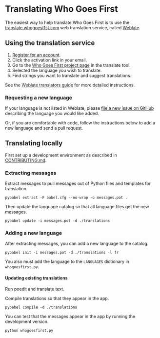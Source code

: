 # Translating Who Goes First

The easiest way to help translate Who Goes First is to use the
[translate.whogoest1st.com](https://translate.whogoes1st.com/) web translation
service, called [Weblate](https://weblate.org/).

## Using the translation service

1.  [Register for an
    account](https://translate.whogoes1st.com/accounts/register/).
2.  Click the activation link in your email.
3.  Go to the [Who Goes
    First project page](https://translate.whogoes1st.com/#list-who-goes-first)
    in the translate tool.
4.  Selected the language you wish to translate.
5.  Find strings you want to translate and suggest translations.

See the [Weblate translators
guide](https://docs.weblate.org/en/latest/user/index.html) for more detailed
instructions.

### Requesting a new language

If your language is not listed in Weblate, please [file a new issue on
GitHub](https://github.com/whogoes1st/whogoes1st/issues/new) describing the
language you would like added.

Or, if you are comfortable with code, follow the instructions below to add a
new language and send a pull request.

## Translating locally

First set up a development environment as described in
[CONTRIBUTING.md](../CONTRIBUTING.md).


### Extracting messages

Extract messages to pull messages out of Python files and templates for
translation.

```
pybabel extract -F babel.cfg --no-wrap -o messages.pot .
```

Then update the language catalog so that all language files get the new
messages.

```
pybabel update -i messages.pot -d ./translations
```

### Adding a new language

After extracting messages, you can add a new language to the catalog.

```
pybabel init -i messages.pot -d ./translations -l fr
```

You also must add the language to the `LANGUAGES` dictionary in
`whogoesfirst.py`.


#### Updating existing translations

Run poedit and translate text.

Compile translations so that they appear in the app.

```
pybabel compile -d ./translations
```

You can test that the messages appear in the app by running the development
version.

```
python whogoesfirst.py
```
